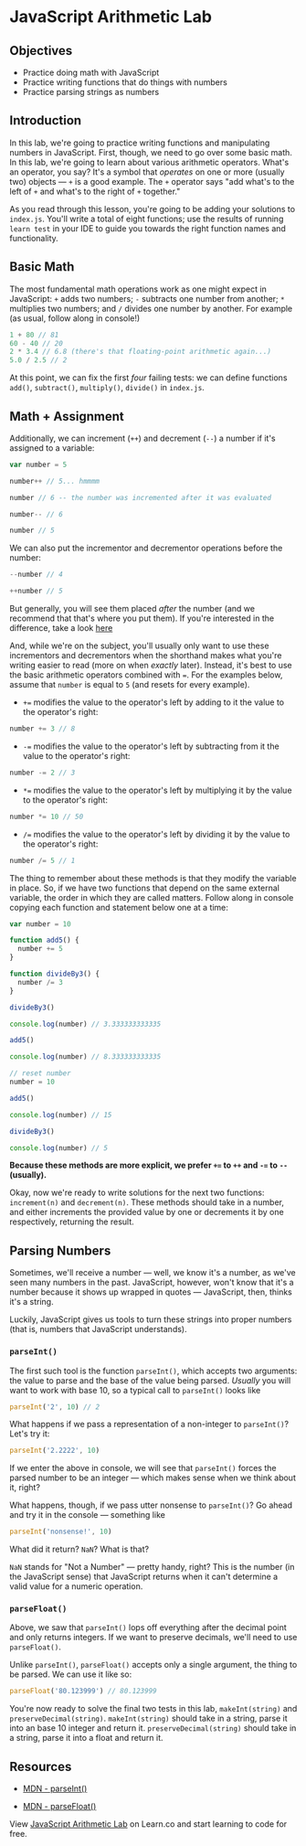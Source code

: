 



























































































































# JavaScript Arithmetic Lab

## Objectives

- Practice doing math with JavaScript
- Practice writing functions that do things with numbers
- Practice parsing strings as numbers

## Introduction

In this lab, we're going to practice writing functions and manipulating numbers
in JavaScript. First, though, we need to go over some basic math. In this lab,
we're going to learn about various arithmetic operators. What's an operator, you
say? It's a symbol that _operates_ on one or more (usually two) objects — `+` is
a good example. The `+` operator says "add what's to the left of `+` and what's
to the right of `+` together."

As you read through this lesson, you're going to be adding your solutions to
`index.js`. You'll write a total of eight functions; use the results of running
`learn test` in your IDE to guide you towards the right function names and
functionality.

## Basic Math

The most fundamental math operations work as one might expect in JavaScript: `+`
adds two numbers; `-` subtracts one number from another; `*` multiplies two
numbers; and `/` divides one number by another. For example (as usual, follow
along in console!)

``` javascript
1 + 80 // 81
60 - 40 // 20
2 * 3.4 // 6.8 (there's that floating-point arithmetic again...)
5.0 / 2.5 // 2
```

At this point, we can fix the first _four_ failing tests: we can define
functions `add()`, `subtract()`, `multiply()`, `divide()` in `index.js`.

## Math + Assignment

Additionally, we can increment (`++`) and decrement (`--`) a number if it's
assigned to a variable:

``` javascript
var number = 5

number++ // 5... hmmmm

number // 6 -- the number was incremented after it was evaluated

number-- // 6

number // 5
```

We can also put the incrementor and decrementor operations before the number:

``` javascript
--number // 4

++number // 5
```

But generally, you will see them placed _after_ the number (and we recommend
that that's where you put them). If you're interested in the difference, take a
look
[here](https://developer.mozilla.org/en-US/docs/Web/JavaScript/Reference/Operators/Arithmetic_Operators#Increment)

And, while we're on the subject, you'll usually only want to use these
incrementors and decrementors when the shorthand makes what you're writing
easier to read (more on when _exactly_ later). Instead, it's best to use the
basic arithmetic operators combined with `=`. For the examples below, assume
that `number` is equal to `5` (and resets for every example).

- `+=` modifies the value to the operator's left by adding to it the value to
  the operator's right:

```javascript
number += 3 // 8
```

- `-=` modifies the value to the operator's left by subtracting from it the
  value to the operator's right:

``` javascript
number -= 2 // 3
```

- `*=` modifies the value to the operator's left by multiplying it by the value
  to the operator's right:

``` javascript
number *= 10 // 50
```

- `/=` modifies the value to the operator's left by dividing it by the value to
  the operator's right:

``` javascript
number /= 5 // 1
```

The thing to remember about these methods is that they modify the variable in
place. So, if we have two functions that depend on the same external variable,
the order in which they are called matters. Follow along in console copying each
function and statement below one at a time:

``` javascript
var number = 10

function add5() {
  number += 5
}

function divideBy3() {
  number /= 3
}

divideBy3()

console.log(number) // 3.333333333335

add5()

console.log(number) // 8.333333333335

// reset number
number = 10

add5()

console.log(number) // 15

divideBy3()

console.log(number) // 5
```

**Because these methods are more explicit, we prefer `+=` to `++` and `-=` to `--` (usually).**

Okay, now we're ready to write solutions for the next two functions:
`increment(n)` and `decrement(n)`. These methods should take in a number, and
either increments the provided value by one or decrements it by one
respectively, returning the result.

## Parsing Numbers

Sometimes, we'll receive a number — well, we know it's a number, as we've seen
many numbers in the past. JavaScript, however, won't know that it's a number
because it shows up wrapped in quotes — JavaScript, then, thinks it's a string.

Luckily, JavaScript gives us tools to turn these strings into proper numbers
(that is, numbers that JavaScript understands).

### `parseInt()`

The first such tool is the function `parseInt()`, which accepts two arguments:
the value to parse and the base of the value being parsed. _Usually_ you will
want to work with base 10, so a typical call to `parseInt()` looks like

``` javascript
parseInt('2', 10) // 2
```

What happens if we pass a representation of a non-integer to `parseInt()`? Let's
try it:

``` javascript
parseInt('2.2222', 10)
```

If we enter the above in console, we will see that `parseInt()` forces the parsed
number to be an integer — which makes sense when we think about it, right?

What happens, though, if we pass utter nonsense to `parseInt()`? Go ahead and
try it in the console — something like

``` javascript
parseInt('nonsense!', 10)
```

What did it return? `NaN`? What is that?

`NaN` stands for "Not a Number" — pretty handy, right? This is the number (in
the JavaScript sense) that JavaScript returns when it can't determine a valid
value for a numeric operation.

### `parseFloat()`

Above, we saw that `parseInt()` lops off everything after the decimal point and
only returns integers. If we want to preserve decimals, we'll need to use
`parseFloat()`.

Unlike `parseInt()`, `parseFloat()` accepts only a single argument, the thing to
be parsed. We can use it like so:

``` javascript
parseFloat('80.123999') // 80.123999
```

You're now ready to solve the final two tests in this lab, `makeInt(string)` and
`preserveDecimal(string)`. `makeInt(string)` should take in a string, parse it into an
base 10 integer and return it. `preserveDecimal(string)` should take in a string, parse it
into a float and return it.

## Resources

- [MDN - parseInt()](https://developer.mozilla.org/en-US/docs/Web/JavaScript/Reference/Global_Objects/parseInt)

- [MDN - parseFloat()](https://developer.mozilla.org/en-US/docs/Web/JavaScript/Reference/Global_Objects/parseFloat)

<p class='util--hide'>View <a href='https://learn.co/lessons/javascript-arithmetic-lab'>JavaScript Arithmetic Lab</a> on Learn.co and start learning to code for free.</p>
